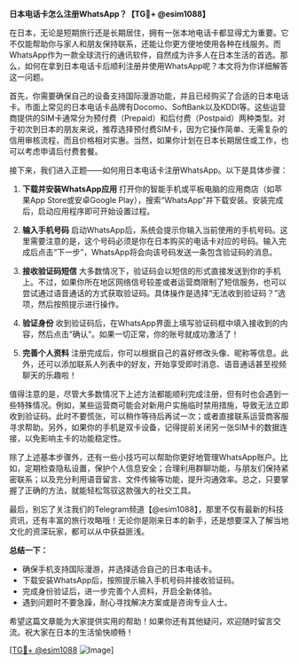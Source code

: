 **日本电话卡怎么注册WhatsApp？【TG💪+ @esim1088】**

在日本，无论是短期旅行还是长期居住，拥有一张本地电话卡都显得尤为重要。它不仅能帮助你与家人和朋友保持联系，还能让你更方便地使用各种在线服务。而WhatsApp作为一款全球流行的通讯软件，自然成为许多人在日本生活的首选。那么，如何在拿到日本电话卡后顺利注册并使用WhatsApp呢？本文将为你详细解答这一问题。

首先，你需要确保自己的设备支持国际漫游功能，并且已经购买了合适的日本电话卡。市面上常见的日本电话卡品牌有Docomo、SoftBank以及KDDI等。这些运营商提供的SIM卡通常分为预付费（Prepaid）和后付费（Postpaid）两种类型。对于初次到日本的朋友来说，推荐选择预付费SIM卡，因为它操作简单、无需复杂的信用审核流程，而且价格相对实惠。当然，如果你计划在日本长期居住或工作，也可以考虑申请后付费套餐。

接下来，我们进入正题——如何用日本电话卡注册WhatsApp。以下是具体步骤：

1. **下载并安装WhatsApp应用**
   打开你的智能手机或平板电脑的应用商店（如苹果App Store或安卓Google Play），搜索“WhatsApp”并下载安装。安装完成后，启动应用程序即可开始设置过程。

2. **输入手机号码**
   启动WhatsApp后，系统会提示你输入当前使用的手机号码。这里需要注意的是，这个号码必须是你在日本购买的电话卡对应的号码。输入完成后点击“下一步”，WhatsApp将会向该号码发送一条包含验证码的消息。

3. **接收验证码短信**
   大多数情况下，验证码会以短信的形式直接发送到你的手机上。不过，如果你所在地区网络信号较差或者运营商限制了短信服务，也可以尝试通过语音通话的方式获取验证码。具体操作是选择“无法收到验证码？”选项，然后按照提示进行操作。

4. **验证身份**
   收到验证码后，在WhatsApp界面上填写验证码框中填入接收到的内容，然后点击“确认”。如果一切正常，你的账号就成功激活了！

5. **完善个人资料**
   注册完成后，你可以根据自己的喜好修改头像、昵称等信息。此外，还可以添加联系人列表中的好友，开始享受即时消息、语音通话甚至视频聊天的乐趣啦！

值得注意的是，尽管大多数情况下上述方法都能顺利完成注册，但有时也会遇到一些特殊情况。例如，某些运营商可能会对新用户实施临时禁用措施，导致无法立即收到验证码。此时不要慌张，可以稍作等待后再试一次；或者直接联系运营商客服寻求帮助。另外，如果你的手机是双卡设备，记得提前关闭另一张SIM卡的数据连接，以免影响主卡的功能稳定性。

除了上述基本步骤外，还有一些小技巧可以帮助你更好地管理WhatsApp账户。比如，定期检查隐私设置，保护个人信息安全；合理利用群聊功能，与朋友们保持紧密联系；以及充分利用语音留言、文件传输等功能，提升沟通效率。总之，只要掌握了正确的方法，就能轻松驾驭这款强大的社交工具。

最后，别忘了关注我们的Telegram频道【@esim1088】，那里不仅有最新的科技资讯，还有丰富的旅行攻略哦！无论你是刚来日本的新手，还是想要深入了解当地文化的资深玩家，都可以从中获益匪浅。

**总结一下：**
- 确保手机支持国际漫游，并选择适合自己的日本电话卡。
- 下载安装WhatsApp后，按照提示输入手机号码并接收验证码。
- 完成身份验证后，进一步完善个人资料，开启全新体验。
- 遇到问题时不要急躁，耐心寻找解决方案或是咨询专业人士。

希望这篇文章能为大家提供实用的帮助！如果你还有其他疑问，欢迎随时留言交流。祝大家在日本的生活愉快顺畅！

[[TG💪+ @esim1088](https://t.me/s/esim1088) ![Image](https://i.postimg.cc/4NQfJmqS/Snipaste-2025-05-13-00-14-12.png)]